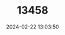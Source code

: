 ---
title: "13458"
category: "Microtus socialis"
draft: false
date: 2024-02-22 13:03:50
languages:
  English: ["Social Vole"]
---